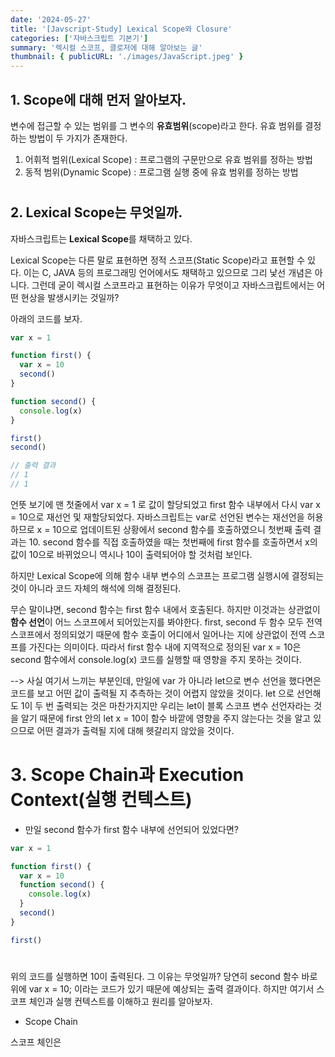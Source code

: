 ```yaml
---
date: '2024-05-27'
title: '[Javscript-Study] Lexical Scope와 Closure'
categories: ['자바스크립트 기본기']
summary: '렉시컬 스코프, 클로저에 대해 알아보는 글'
thumbnail: { publicURL: './images/JavaScript.jpeg' }
---
```


## 1. Scope에 대해 먼저 알아보자.

변수에 접근할 수 있는 범위를 그 변수의 **유효범위**(scope)라고 한다. 유효 범위를 결정하는 방법이 두 가지가 존재한다.

1. 어휘적 범위(Lexical Scope) : 프로그램의 구문만으로 유효 범위를 정하는 방법
2. 동적 범위(Dynamic Scope) : 프로그램 실행 중에 유효 범위를 정하는 방법

#

## 2. Lexical Scope는 무엇일까.

자바스크립트는 **Lexical Scope**를 채택하고 있다.

Lexical Scope는 다른 말로 표현하면 정적 스코프(Static Scope)라고 표현할 수 있다. 이는 C, JAVA 등의 프로그래밍 언어에서도 채택하고 있으므로 그리 낯선 개념은 아니다. 그런데 굳이 렉시컬 스코프라고 표현하는 이유가 무엇이고 자바스크립트에서는 어떤 현상을 발생시키는 것일까?

아래의 코드를 보자.

```javascript
var x = 1

function first() {
  var x = 10
  second()
}

function second() {
  console.log(x)
}

first()
second()

// 출력 결과
// 1
// 1
```

언뜻 보기에 맨 첫줄에서 var x = 1 로 값이 할당되었고 first 함수 내부에서 다시 var x = 10으로 재선언 및 재할당되었다. 자바스크립트는 var로 선언된 변수는 재선언을 허용하므로 x = 10으로 업데이트된 상황에서 second 함수를 호출하였으니 첫번째 출력 결과는 10. second 함수를 직접 호출하였을 때는 첫번째에 first 함수를 호출하면서 x의 값이 10으로 바뀌었으니 역시나 10이 출력되어야 할 것처럼 보인다.

하지만 Lexical Scope에 의해 함수 내부 변수의 스코프는 프로그램 실행시에 결정되는 것이 아니라 코드 자체의 해석에 의해 결정된다.

무슨 말이냐면, second 함수는 first 함수 내에서 호출된다. 하지만 이것과는 상관없이 **함수 선언**이 어느 스코프에서 되어있는지를 봐야한다. first, second 두 함수 모두 전역 스코프에서 정의되었기 때문에 함수 호출이 어디에서 일어나는 지에 상관없이 전역 스코프를 가진다는 의미이다. 따라서 first 함수 내에 지역적으로 정의된 var x = 10은 second 함수에서 console.log(x) 코드를 실행할 때 영향을 주지 못하는 것이다.

--> 사실 여기서 느끼는 부분인데, 만일에 var 가 아니라 let으로 변수 선언을 했다면은 코드를 보고 어떤 값이 출력될 지 추측하는 것이 어렵지 않았을 것이다. let 으로 선언해도 1이 두 번 출력되는 것은 마찬가지지만 우리는 let이 블록 스코프 변수 선언자라는 것을 알기 때문에 first 안의 let x = 10이 함수 바깥에 영향을 주지 않는다는 것을 알고 있으므로 어떤 결과가 출력될 지에 대해 헷갈리지 않았을 것이다.

#

# 3. Scope Chain과 Execution Context(실행 컨텍스트)

- 만일 second 함수가 first 함수 내부에 선언되어 있었다면?

```javascript
var x = 1

function first() {
  var x = 10
  function second() {
    console.log(x)
  }
  second()
}

first()
```

#

위의 코드를 실행하면 10이 출력된다. 그 이유는 무엇일까? 당연히 second 함수 바로 위에 var x = 10; 이라는 코드가 있기 때문에 예상되는 출력 결과이다. 하지만 여기서 스코프 체인과 실행 컨텍스트를 이해하고 원리를 알아보자.

- Scope Chain

스코프 체인은
